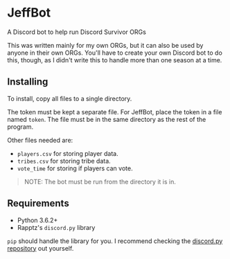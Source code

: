 # JeffBot

A Discord bot to help run Discord Survivor ORGs

This was written mainly for my own ORGs, but it can also be used by anyone in their own ORGs. You'll have to create your own Discord bot to do this, though, as I didn't write this to handle more than one season at a time.

## Installing

To install, copy all files to a single directory.

The token must be kept a separate file. For JeffBot, place the token in a file named `token`. The file must be in the same directory as the rest of the program.

Other files needed are:
* `players.csv` for storing player data.
* `tribes.csv` for storing tribe data.
* `vote_time` for storing if players can vote.

> NOTE: The bot must be run from the directory it is in.

## Requirements

* Python 3.6.2+
* Rapptz's `discord.py` library

`pip` should handle the library for you. I recommend checking the [discord.py repository](https://github.com/Rapptz/discord.py) out yourself.
